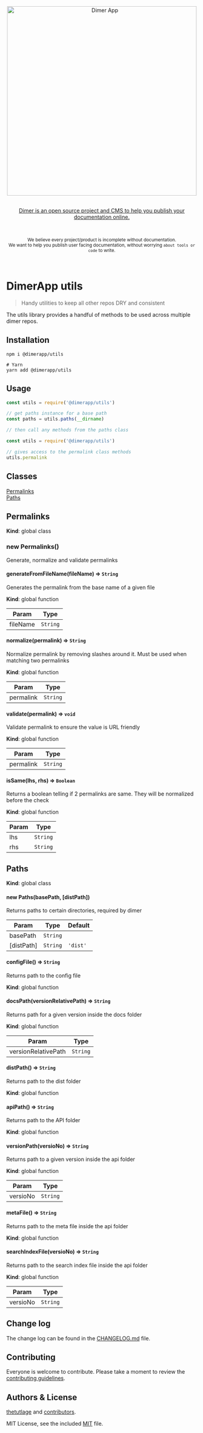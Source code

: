 <div align="center">
  <div>
    <img width="500" src="https://res.cloudinary.com/adonisjs/image/upload/q_100/v1532274184/Dimer_Readme_Banner_lyy7wv.svg" alt="Dimer App">
  </div>
  <br>
  <p>
    <a href="https://dimerapp.com/what-is-dimer">
      Dimer is an open source project and CMS to help you publish your documentation online.
    </a>
  </p>
  <br>
  <p>
    <sub>We believe every project/product is incomplete without documentation. <br /> We want to help you publish user facing documentation, without worrying <code>about tools or code</code> to write.</sub>
  </p>
  <br>
</div>

# DimerApp utils
> Handy utilities to keep all other repos DRY and consistent

The utils library provides a handful of methods to be used across multiple dimer repos.

## Installation
```shell
npm i @dimerapp/utils

# Yarn
yarn add @dimerapp/utils
```

## Usage

```js
const utils = require('@dimerapp/utils')

// get paths instance for a base path
const paths = utils.paths(__dirname)

// then call any methods from the paths class
```

```js
const utils = require('@dimerapp/utils')

// gives access to the permalink class methods
utils.permalink
```

## Classes

<dl>
<dt><a href="#Permalinks">Permalinks</a></dt>
<dd></dd>
<dt><a href="#Paths">Paths</a></dt>
<dd></dd>
</dl>

<a name="Permalinks"></a>
## Permalinks
**Kind**: global class  
<a name="new_Permalinks_new"></a>

### new Permalinks()
Generate, normalize and validate permalinks


<a name="generateFromFileName"></a>
#### generateFromFileName(fileName) ⇒ <code>String</code>
Generates the permalink from the base name of a given
file

**Kind**: global function  

| Param | Type |
| --- | --- |
| fileName | <code>String</code> | 


<a name="normalize"></a>
#### normalize(permalink) ⇒ <code>String</code>
Normalize permalink by removing slashes around it. Must be
used when matching two permalinks

**Kind**: global function  

| Param | Type |
| --- | --- |
| permalink | <code>String</code> | 


<a name="validate"></a>
#### validate(permalink) ⇒ <code>void</code>
Validate permalink to ensure the value is URL
friendly

**Kind**: global function  

| Param | Type |
| --- | --- |
| permalink | <code>String</code> | 


<a name="isSame"></a>
#### isSame(lhs, rhs) ⇒ <code>Boolean</code>
Returns a boolean telling if 2 permalinks are same. They will
be normalized before the check

**Kind**: global function  

| Param | Type |
| --- | --- |
| lhs | <code>String</code> | 
| rhs | <code>String</code> | 

<a name="Paths"></a>

## Paths
**Kind**: global class  
<a name="new_Paths_new"></a>

#### new Paths(basePath, [distPath])
Returns paths to certain directories, required by
dimer


| Param | Type | Default |
| --- | --- | --- |
| basePath | <code>String</code> |  | 
| [distPath] | <code>String</code> | <code>&#x27;dist&#x27;</code> |

<a name="configFile"></a>
#### configFile() ⇒ <code>String</code>
Returns path to the config file

**Kind**: global function  
<a name="docsPath"></a>

#### docsPath(versionRelativePath) ⇒ <code>String</code>
Returns path for a given version inside the docs folder

**Kind**: global function  

| Param | Type |
| --- | --- |
| versionRelativePath | <code>String</code> | 

<a name="distPath"></a>

#### distPath() ⇒ <code>String</code>
Returns path to the dist folder

**Kind**: global function  
<a name="apiPath"></a>

#### apiPath() ⇒ <code>String</code>
Returns path to the API folder

**Kind**: global function  
<a name="versionPath"></a>

#### versionPath(versioNo) ⇒ <code>String</code>
Returns path to a given version inside the api folder

**Kind**: global function  

| Param | Type |
| --- | --- |
| versioNo | <code>String</code> | 

<a name="metaFile"></a>

#### metaFile() ⇒ <code>String</code>
Returns path to the meta file inside the api folder

**Kind**: global function  
<a name="searchIndexFile"></a>

#### searchIndexFile(versioNo) ⇒ <code>String</code>
Returns path to the search index file inside the api
folder

**Kind**: global function  

| Param | Type |
| --- | --- |
| versioNo | <code>String</code> | 

## Change log

The change log can be found in the [CHANGELOG.md](https://github.com/dimerapp/utils/CHANGELOG.md) file.

## Contributing

Everyone is welcome to contribute. Please take a moment to review the [contributing guidelines](CONTRIBUTING.md).

## Authors & License
[thetutlage](https://github.com/thetutlage) and [contributors](https://github.com/dimerapp/utils/graphs/contributors).

MIT License, see the included [MIT](LICENSE.md) file.

[travis-image]: https://img.shields.io/travis/dimerapp/utils/master.svg?style=flat-square&logo=travis
[travis-url]: https://travis-ci.org/dimerapp/utils "travis"

[appveyor-image]: https://img.shields.io/appveyor/ci/thetutlage/utils/master.svg?style=flat-square&logo=appveyor
[appveyor-url]: https://ci.appveyor.com/project/thetutlage/utils "appveyor"

[npm-image]: https://img.shields.io/npm/v/@dimerapp/utils.svg?style=flat-square&logo=npm
[npm-url]: https://npmjs.org/package/@dimerapp/utils "npm"
